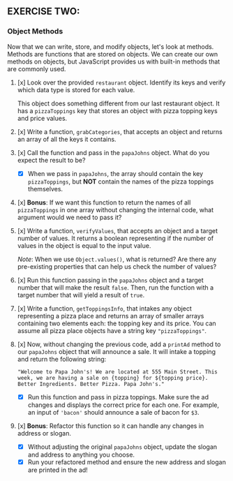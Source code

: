 ## EXERCISE TWO:

### Object Methods

Now that we can write, store, and modify objects, let's look at methods. Methods are functions that are stored on objects. We can create our own methods on objects, but JavaScript provides us with built-in methods that are commonly used.

1. [x] Look over the provided `restaurant` object. Identify its keys and verify which data type is stored for each value.

   This object does something different from our last restaurant object. It has a `pizzaToppings` key that stores an object with pizza topping keys and price values.

2. [x] Write a function, `grabCategories`, that accepts an object and returns an array of all the keys it contains.

3. [x] Call the function and pass in the `papaJohns` object. What do you expect the result to be?

   - [x] When we pass in `papaJohns`, the array should contain the key `pizzaToppings`, but **NOT** contain the names of the pizza toppings themselves.

4. [x] **Bonus**: If we want this function to return the names of all `pizzaToppings` in one array without changing the internal code, what argument would we need to pass it?

5. [x] Write a function, `verifyValues`, that accepts an object and a target number of values. It returns a boolean representing if the number of values in the object is equal to the input value.

   _Note_: When we use `Object.values()`, what is returned? Are there any pre-existing properties that can help us check the number of values?

6. [x] Run this function passing in the `papaJohns` object and a target number that will make the result `false`. Then, run the function with a target number that will yield a result of `true`.

7. [x] Write a function, `getToppingsInfo`, that intakes any object representing a pizza place and returns an array of smaller arrays containing two elements each: the topping key and its price. You can assume all pizza place objects have a string key `"pizzaToppings"`.

8. [x] Now, without changing the previous code, add a `printAd` method to our `papaJohns` object that will announce a sale. It will intake a topping and return the following string:

   `"Welcome to Papa John's! We are located at 555 Main Street. This week, we are having a sale on {topping} for ${topping price}. Better Ingredients. Better Pizza. Papa John's."`

   - [x] Run this function and pass in pizza toppings. Make sure the ad changes and displays the correct price for each one. For example, an input of `'bacon'` should announce a sale of bacon for `$3`.

9. [x] **Bonus**: Refactor this function so it can handle any changes in address or slogan.

   - [x] Without adjusting the original `papaJohns` object, update the slogan and address to anything you choose.
   - [x] Run your refactored method and ensure the new address and slogan are printed in the ad!
